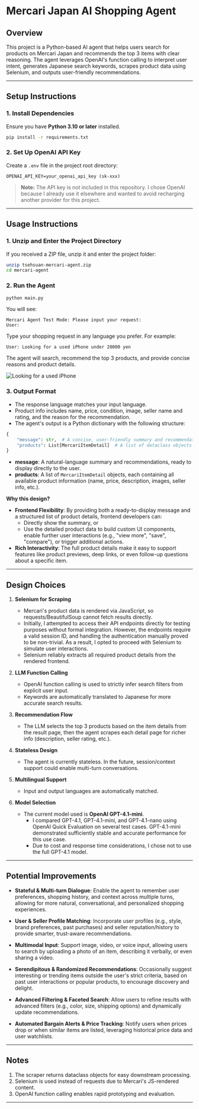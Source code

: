 # Mercari Japan AI Shopping Agent

## Overview

This project is a Python-based AI agent that helps users search for products on Mercari Japan and recommends the top 3 items with clear reasoning.
The agent leverages OpenAI's function calling to interpret user intent, generates Japanese search keywords, scrapes product data using Selenium, and outputs user-friendly recommendations.

---

## Setup Instructions

### 1. Install Dependencies

Ensure you have **Python 3.10 or later** installed.

```bash
pip install -r requirements.txt
```

### 2. Set Up OpenAI API Key

Create a `.env` file in the project root directory:

```
OPENAI_API_KEY=your_openai_api_key (sk-xxx)
```

> **Note:** The API key is not included in this repository. I chose OpenAI because I already use it elsewhere and wanted to avoid recharging another provider for this project.

---

## Usage Instructions

### 1. Unzip and Enter the Project Directory

If you received a ZIP file, unzip it and enter the project folder:

```bash
unzip tsehsuan-mercari-agent.zip
cd mercari-agent
```

### 2. Run the Agent

```bash
python main.py
```

You will see:

```
Mercari Agent Test Mode: Please input your request:
User:
```

Type your shopping request in any language you prefer. For example:

```
User: Looking for a used iPhone under 20000 yen
```

The agent will search, recommend the top 3 products, and provide concise reasons and product details.

![Looking for a used iPhone](https://i.imgur.com/dzTyeyA.png)

### 3. Output Format

- The response language matches your input language.
- Product info includes name, price, condition, image, seller name and rating, and the reason for the recommendation.
- The agent's output is a Python dictionary with the following structure:

```python
{
    "message": str,  # A concise, user-friendly summary and recommendations (in the user's language)
    "products": List[MercariItemDetail]  # A list of dataclass objects with full product details
}
```

- **message**: A natural-language summary and recommendations, ready to display directly to the user.
- **products**: A list of `MercariItemDetail` objects, each containing all available product information (name, price, description, images, seller info, etc.).

**Why this design?**

- **Frontend Flexibility**: By providing both a ready-to-display message and a structured list of product details, frontend developers can:
  - Directly show the summary, or
  - Use the detailed product data to build custom UI components, enable further user interactions (e.g., "view more", "save", "compare"), or trigger additional actions.
- **Rich Interactivity**: The full product details make it easy to support features like product previews, deep links, or even follow-up questions about a specific item.

---

## Design Choices

1. **Selenium for Scraping**
   - Mercari's product data is rendered via JavaScript, so requests/BeautifulSoup cannot fetch results directly.
   - Initially, I attempted to access their API endpoints directly for testing purposes without formal integration. However, the endpoints require a valid session ID, and handling the authentication manually proved to be non-trivial. As a result, I opted to proceed with Selenium to simulate user interactions.
   - Selenium reliably extracts all required product details from the rendered frontend.

2. **LLM Function Calling**
   - OpenAI function calling is used to strictly infer search filters from explicit user input.
   - Keywords are automatically translated to Japanese for more accurate search results.

3. **Recommendation Flow**
   - The LLM selects the top 3 products based on the item details from the result page, then the agent scrapes each detail page for richer info (description, seller rating, etc.).

4. **Stateless Design**
   - The agent is currently stateless. In the future, session/context support could enable multi-turn conversations.

5. **Multilingual Support**
   - Input and output languages are automatically matched.

6. **Model Selection**
   - The current model used is **OpenAI GPT-4.1-mini**.
     - I compared GPT-4.1, GPT-4.1-mini, and GPT-4.1-nano using OpenAI Quick Evaluation on several test cases. GPT-4.1-mini demonstrated sufficiently stable and accurate performance for this use case.
     - Due to cost and response time considerations, I chose not to use the full GPT-4.1 model.

---

## Potential Improvements

- **Stateful & Multi-turn Dialogue**: Enable the agent to remember user preferences, shopping history, and context across multiple turns, allowing for more natural, conversational, and personalized shopping experiences.

- **User & Seller Profile Matching**: Incorporate user profiles (e.g., style, brand preferences, past purchases) and seller reputation/history to provide smarter, trust-aware recommendations.

- **Multimodal Input**: Support image, video, or voice input, allowing users to search by uploading a photo of an item, describing it verbally, or even sharing a video.

- **Serendipitous & Randomized Recommendations**: Occasionally suggest interesting or trending items outside the user's strict criteria, based on past user interactions or popular products, to encourage discovery and delight.

- **Advanced Filtering & Faceted Search**: Allow users to refine results with advanced filters (e.g., color, size, shipping options) and dynamically update recommendations.

- **Automated Bargain Alerts & Price Tracking**: Notify users when prices drop or when similar items are listed, leveraging historical price data and user watchlists.


---

## Notes

1. The scraper returns dataclass objects for easy downstream processing.
2. Selenium is used instead of requests due to Mercari's JS-rendered content.
3. OpenAI function calling enables rapid prototyping and evaluation.

---



